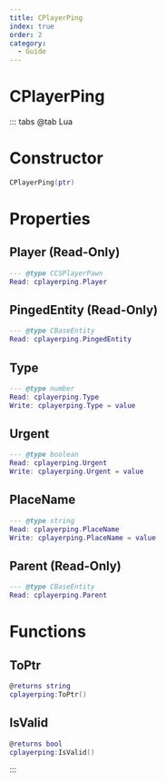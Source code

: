 ```yaml
---
title: CPlayerPing
index: true
order: 2
category:
  - Guide
---
```


# CPlayerPing

::: tabs
@tab Lua
# Constructor
```lua
CPlayerPing(ptr)
```
# Properties
## Player (Read-Only)
```lua
--- @type CCSPlayerPawn
Read: cplayerping.Player
```
## PingedEntity (Read-Only)
```lua
--- @type CBaseEntity
Read: cplayerping.PingedEntity
```
## Type 
```lua
--- @type number
Read: cplayerping.Type
Write: cplayerping.Type = value
```
## Urgent 
```lua
--- @type boolean
Read: cplayerping.Urgent
Write: cplayerping.Urgent = value
```
## PlaceName 
```lua
--- @type string
Read: cplayerping.PlaceName
Write: cplayerping.PlaceName = value
```
## Parent (Read-Only)
```lua
--- @type CBaseEntity
Read: cplayerping.Parent
```
# Functions
## ToPtr
```lua
@returns string
cplayerping:ToPtr()
```
## IsValid
```lua
@returns bool
cplayerping:IsValid()
```

:::